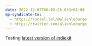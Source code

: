 ```yaml
---
date: 2022-12-07T06:02:25.633+01:00
mp-syndicate-to:
  - https://social.lol/@alienlebarge
  - https://twitter.com/alienlebarge
---
```

Testing [latest version of indiekit](https://github.com/getindiekit/indiekit/releases/tag/v1.0.0-alpha.17)
